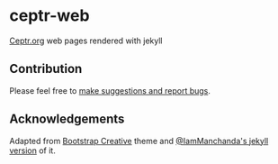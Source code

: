 # ceptr-web
[Ceptr.org](http://ceptr.org) web pages rendered with jekyll

## Contribution

Please feel free to [make suggestions and report bugs](https://github.com/metacurrency/ceptr-web/issues).

## Acknowledgements

Adapted from [Bootstrap Creative](https://startbootstrap.com/template-overviews/creative/) theme and [@IamManchanda's jekyll version](https://github.com/IamManchanda/creative-bootstrap) of it.
